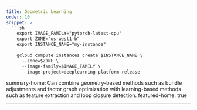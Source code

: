 ```yaml
---
title: Geometric Learning
order: 10
snippet: >
  ```sh
    export IMAGE_FAMILY="pytorch-latest-cpu"
    export ZONE="us-west1-b"
    export INSTANCE_NAME="my-instance"
    
    gcloud compute instances create $INSTANCE_NAME \
      --zone=$ZONE \
      --image-family=$IMAGE_FAMILY \
      --image-project=deeplearning-platform-release
  ```

summary-home: Can combine geometry-based methods such as bundle adjustments and factor graph optimization with learning-based methods such as feature extraction and loop closure detection.
featured-home: true

---
```

